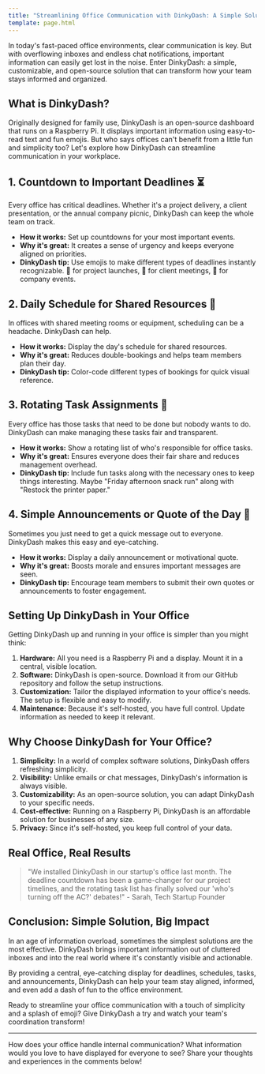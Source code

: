 ```yaml
---
title: "Streamlining Office Communication with DinkyDash: A Simple Solution for Busy Teams"
template: page.html
---
```


In today's fast-paced office environments, clear communication is key. But with overflowing inboxes and endless chat notifications, important information can easily get lost in the noise. Enter DinkyDash: a simple, customizable, and open-source solution that can transform how your team stays informed and organized.

## What is DinkyDash?

Originally designed for family use, DinkyDash is an open-source dashboard that runs on a Raspberry Pi. It displays important information using easy-to-read text and fun emojis. But who says offices can't benefit from a little fun and simplicity too? Let's explore how DinkyDash can streamline communication in your workplace.

## 1. Countdown to Important Deadlines ⏳

Every office has critical deadlines. Whether it's a project delivery, a client presentation, or the annual company picnic, DinkyDash can keep the whole team on track.

- **How it works:** Set up countdowns for your most important events.
- **Why it's great:** It creates a sense of urgency and keeps everyone aligned on priorities.
- **DinkyDash tip:** Use emojis to make different types of deadlines instantly recognizable. 🚀 for project launches, 🤝 for client meetings, 🎉 for company events.

## 2. Daily Schedule for Shared Resources 📅

In offices with shared meeting rooms or equipment, scheduling can be a headache. DinkyDash can help.

- **How it works:** Display the day's schedule for shared resources.
- **Why it's great:** Reduces double-bookings and helps team members plan their day.
- **DinkyDash tip:** Color-code different types of bookings for quick visual reference.

## 3. Rotating Task Assignments 🔄

Every office has those tasks that need to be done but nobody wants to do. DinkyDash can make managing these tasks fair and transparent.

- **How it works:** Show a rotating list of who's responsible for office tasks.
- **Why it's great:** Ensures everyone does their fair share and reduces management overhead.
- **DinkyDash tip:** Include fun tasks along with the necessary ones to keep things interesting. Maybe "Friday afternoon snack run" along with "Restock the printer paper."

## 4. Simple Announcements or Quote of the Day 📢

Sometimes you just need to get a quick message out to everyone. DinkyDash makes this easy and eye-catching.

- **How it works:** Display a daily announcement or motivational quote.
- **Why it's great:** Boosts morale and ensures important messages are seen.
- **DinkyDash tip:** Encourage team members to submit their own quotes or announcements to foster engagement.

## Setting Up DinkyDash in Your Office

Getting DinkyDash up and running in your office is simpler than you might think:

1. **Hardware:** All you need is a Raspberry Pi and a display. Mount it in a central, visible location.
2. **Software:** DinkyDash is open-source. Download it from our GitHub repository and follow the setup instructions.
3. **Customization:** Tailor the displayed information to your office's needs. The setup is flexible and easy to modify.
4. **Maintenance:** Because it's self-hosted, you have full control. Update information as needed to keep it relevant.

## Why Choose DinkyDash for Your Office?

1. **Simplicity:** In a world of complex software solutions, DinkyDash offers refreshing simplicity.
2. **Visibility:** Unlike emails or chat messages, DinkyDash's information is always visible.
3. **Customizability:** As an open-source solution, you can adapt DinkyDash to your specific needs.
4. **Cost-effective:** Running on a Raspberry Pi, DinkyDash is an affordable solution for businesses of any size.
5. **Privacy:** Since it's self-hosted, you keep full control of your data.

## Real Office, Real Results

> "We installed DinkyDash in our startup's office last month. The deadline countdown has been a game-changer for our project timelines, and the rotating task list has finally solved our 'who's turning off the AC?' debates!" - Sarah, Tech Startup Founder

## Conclusion: Simple Solution, Big Impact

In an age of information overload, sometimes the simplest solutions are the most effective. DinkyDash brings important information out of cluttered inboxes and into the real world where it's constantly visible and actionable.

By providing a central, eye-catching display for deadlines, schedules, tasks, and announcements, DinkyDash can help your team stay aligned, informed, and even add a dash of fun to the office environment.

Ready to streamline your office communication with a touch of simplicity and a splash of emoji? Give DinkyDash a try and watch your team's coordination transform!

---

How does your office handle internal communication? What information would you love to have displayed for everyone to see? Share your thoughts and experiences in the comments below!